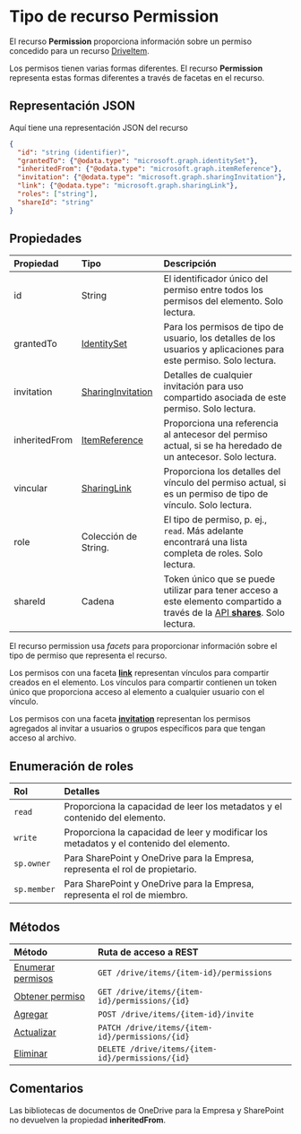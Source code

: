 # <a name="permission-resource-type"></a>Tipo de recurso Permission

El recurso **Permission** proporciona información sobre un permiso concedido para un recurso [DriveItem](driveitem.md).

Los permisos tienen varias formas diferentes. El recurso **Permission** representa estas formas diferentes a través de facetas en el recurso.

## <a name="json-representation"></a>Representación JSON

Aquí tiene una representación JSON del recurso

<!-- {
  "blockType": "resource",
  "optionalProperties": [ "link", "grantedTo", "invitation", "inheritedFrom", "shareId" ],
  "keyProperty": "id",
  "@odata.type": "microsoft.graph.permission"
}-->
```json
{
  "id": "string (identifier)",
  "grantedTo": {"@odata.type": "microsoft.graph.identitySet"},
  "inheritedFrom": {"@odata.type": "microsoft.graph.itemReference"},
  "invitation": {"@odata.type": "microsoft.graph.sharingInvitation"},
  "link": {"@odata.type": "microsoft.graph.sharingLink"},
  "roles": ["string"],
  "shareId": "string"
}
```

## <a name="properties"></a>Propiedades

| Propiedad      | Tipo                                      | Descripción
|:--------------|:------------------------------------------|:-----------------
| id            | String                                    | El identificador único del permiso entre todos los permisos del elemento. Solo lectura.
| grantedTo     | [IdentitySet](identityset.md)             | Para los permisos de tipo de usuario, los detalles de los usuarios y aplicaciones para este permiso. Solo lectura.
| invitation    | [SharingInvitation][]                     | Detalles de cualquier invitación para uso compartido asociada de este permiso. Solo lectura.
| inheritedFrom | [ItemReference](itemreference.md)         | Proporciona una referencia al antecesor del permiso actual, si se ha heredado de un antecesor. Solo lectura.
| vincular          | [SharingLink][]                           | Proporciona los detalles del vínculo del permiso actual, si es un permiso de tipo de vínculo. Solo lectura.
| role          | Colección de String.                      | El tipo de permiso, p. ej., `read`. Más adelante encontrará una lista completa de roles. Solo lectura.
| shareId       | Cadena                                    | Token único que se puede utilizar para tener acceso a este elemento compartido a través de la [API **shares**](../api/shares_get.md). Solo lectura.

El recurso permission usa _facets_ para proporcionar información sobre el tipo de permiso que representa el recurso.

Los permisos con una faceta [**link**][SharingLink] representan vínculos para compartir creados en el elemento. Los vínculos para compartir contienen un token único que proporciona acceso al elemento a cualquier usuario con el vínculo.

Los permisos con una faceta [**invitation**][SharingInvitation] representan los permisos agregados al invitar a usuarios o grupos específicos para que tengan acceso al archivo.

[SharingInvitation]: sharinginvitation.md
[SharingLink]: sharinglink.md

## <a name="roles-enumeration"></a>Enumeración de roles

| Rol        | Detalles                                                                        |
|:------------|:-------------------------------------------------------------------------------|
| `read`      | Proporciona la capacidad de leer los metadatos y el contenido del elemento.            |
| `write`     | Proporciona la capacidad de leer y modificar los metadatos y el contenido del elemento. |
| `sp.owner`  | Para SharePoint y OneDrive para la Empresa, representa el rol de propietario.       |
| `sp.member` | Para SharePoint y OneDrive para la Empresa, representa el rol de miembro.      |

## <a name="methods"></a>Métodos

| Método                                              | Ruta de acceso a REST
|:----------------------------------------------------|:-----------------------
| [Enumerar permisos](../api/item_list_permissions.md) | `GET /drive/items/{item-id}/permissions`
| [Obtener permiso](../api/permission_get.md)          | `GET /drive/items/{item-id}/permissions/{id}`
| [Agregar](../api/item_invite.md)                        | `POST /drive/items/{item-id}/invite`
| [Actualizar](../api/permission_update.md)               | `PATCH /drive/items/{item-id}/permissions/{id}`
| [Eliminar](../api/permission_delete.md)               | `DELETE /drive/items/{item-id}/permissions/{id}`


## <a name="remarks"></a>Comentarios

Las bibliotecas de documentos de OneDrive para la Empresa y SharePoint no devuelven la propiedad **inheritedFrom**.

<!-- uuid: 8fcb5dbc-d5aa-4681-8e31-b001d5168d79
2015-10-25 14:57:30 UTC -->
<!-- {
  "type": "#page.annotation",
  "description": "permission resource",
  "keywords": "",
  "section": "documentation",
  "tocPath": ""
}-->

